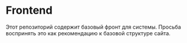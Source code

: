 # Frontend

Этот репозиторий содержит базовый фронт для системы. Просьба воспринять это как рекомендацию к базовой структуре сайта.

